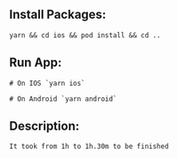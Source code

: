 ## Install Packages:

`yarn && cd ios && pod install && cd ..`

## Run App:

    # On IOS `yarn ios`

    # On Android `yarn android`

## Description:

    It took from 1h to 1h.30m to be finished
